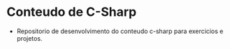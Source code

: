 # Conteudo de C-Sharp

 - Repositorio de desenvolvimento do conteudo c-sharp para exercicios e projetos.

